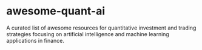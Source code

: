 # awesome-quant-ai
A curated list of awesome resources for quantitative investment and trading strategies focusing on artificial intelligence and machine learning applications in finance.
